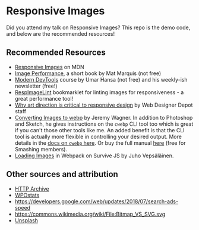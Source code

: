 # Responsive Images

Did you attend my talk on Responsive Images? This repo is the demo code, and below are the recommended resources!

## Recommended Resources

- [Responsive Images](https://developer.mozilla.org/en-US/docs/Learn/HTML/Multimedia_and_embedding/Responsive_images) on MDN
- [Image Performance](https://abookapart.com/products/image-performance), a short book by Mat Marquis (not free)
- [Modern DevTools](https://moderndevtools.com/) course by Umar Hansa (not free) and his weekly-ish newsletter (free!)
- [RespImageLint](https://ausi.github.io/respimagelint/) bookmarklet for linting images for responsiveness - a great performance tool!
- [Why art direction is critical to responsive design](https://www.webdesignerdepot.com/2017/04/why-art-direction-is-critical-to-responsive-design/) by Web Designer Depot staff
- [Converting Images to webp](https://www.smashingmagazine.com/2018/07/converting-images-to-webp/) by Jeremy Wagner. In addition to Photoshop and Sketch, he gives instructions on the `cwebp` CLI tool too which is great if you can't those other tools like me. An added benefit is that the CLI tool is actually more flexible in controlling your desired output. More details in the [docs on `cwebp` here](https://developers.google.com/speed/webp/docs/cwebp). Or buy the full manual [here](https://www.smashingmagazine.com/2018/07/webp-manual/) (free for Smashing members).
- [Loading Images](https://survivejs.com/webpack/loading/images/) in Webpack on Survive JS by Juho Vepsäläinen.

## Other sources and attribution

- [HTTP Archive](https://www.httparchive.org)
- [WPOstats](https://wpostats.com/)
- https://developers.google.com/web/updates/2018/07/search-ads-speed
- https://commons.wikimedia.org/wiki/File:Bitmap_VS_SVG.svg
- [Unsplash](https://unsplash.com)
